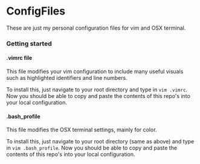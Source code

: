 # ConfigFiles
These are just my personal configuration files for vim and OSX terminal.

### Getting started

#### .vimrc file

This file modifies your vim configuration to include many useful visuals such as highlighted identifiers and line numbers.

To install this, just navigate to your root directory and type in ```vim .vimrc```. Now you should be able to copy and paste the contents of this repo's into your local configuration.

#### .bash_profile

This file modifies the OSX terminal settings, mainly for color.

To install this, just navigate to your root directory (same as above) and type in ```vim .bash_profile```. Now you should be able to copy and paste the contents of this repo's into your local configuration.
